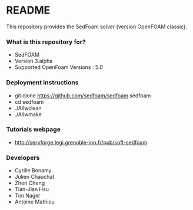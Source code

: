 # README #

This repository provides the SedFoam solver (version OpenFOAM classic).

### What is this repository for? ###

* SedFOAM
* Version 3.alpha
* Supported OpenFoam Versions : 5.0

### Deployment instructions ###

* git clone https://github.com/sedfoam/sedfoam sedfoam
* cd sedfoam
* ./Allwclean
* ./Allwmake

### Tutorials webpage ###

* http://servforge.legi.grenoble-inp.fr/pub/soft-sedfoam

### Developers ###

* Cyrille Bonamy
* Julien Chauchat
* Zhen Cheng
* Tian-Jian Hsu
* Tim Nagel
* Antoine Mathieu
